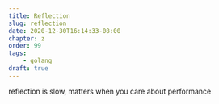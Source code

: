 ```yaml
---
title: Reflection
slug: reflection
date: 2020-12-30T16:14:33-08:00
chapter: z
order: 99
tags:
    - golang
draft: true
---
```



reflection is slow, matters when you care about performance
